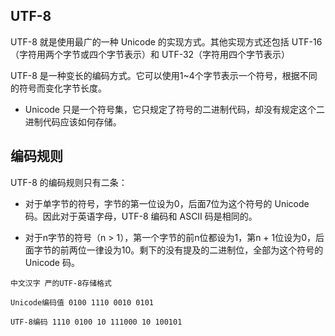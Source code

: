 ## UTF-8

UTF-8 就是使用最广的一种 Unicode 的实现方式。其他实现方式还包括 UTF-16（字符用两个字节或四个字节表示）和 UTF-32（字符用四个字节表示）

UTF-8 是一种变长的编码方式。它可以使用1~4个字节表示一个符号，根据不同的符号而变化字节长度。

* Unicode 只是一个符号集，它只规定了符号的二进制代码，却没有规定这个二进制代码应该如何存储。

## 编码规则

UTF-8 的编码规则只有二条：

* 对于单字节的符号，字节的第一位设为0，后面7位为这个符号的 Unicode 码。因此对于英语字母，UTF-8 编码和 ASCII 码是相同的。

* 对于n字节的符号（n > 1），第一个字节的前n位都设为1，第n + 1位设为0，后面字节的前两位一律设为10。剩下的没有提及的二进制位，全部为这个符号的 Unicode 码。

```
中文汉字 严的UTF-8存储格式

Unicode编码值 0100 1110 0010 0101

UTF-8编码 1110 0100 10 111000 10 100101
```

